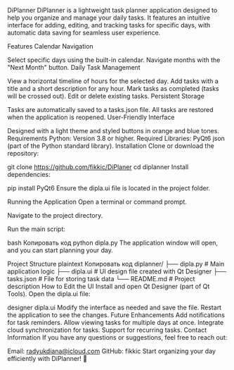 DiPlanner
DiPlanner is a lightweight task planner application designed to help you organize and manage your daily tasks. It features an intuitive interface for adding, editing, and tracking tasks for specific days, with automatic data saving for seamless user experience.

Features
Calendar Navigation

Select specific days using the built-in calendar.
Navigate months with the "Next Month" button.
Daily Task Management

View a horizontal timeline of hours for the selected day.
Add tasks with a title and a short description for any hour.
Mark tasks as completed (tasks will be crossed out).
Edit or delete existing tasks.
Persistent Storage

Tasks are automatically saved to a tasks.json file.
All tasks are restored when the application is reopened.
User-Friendly Interface

Designed with a light theme and styled buttons in orange and blue tones.
Requirements
Python: Version 3.8 or higher.
Required Libraries:
PyQt6
json (part of the Python standard library).
Installation
Clone or download the repository:


git clone https://github.com/fikkic/DiPlaner
cd diplanner
Install dependencies:

pip install PyQt6
Ensure the dipla.ui file is located in the project folder.

Running the Application
Open a terminal or command prompt.

Navigate to the project directory.

Run the main script:

bash
Копировать код
python dipla.py
The application window will open, and you can start planning your day.

Project Structure
plaintext
Копировать код
diplanner/
├── dipla.py          # Main application logic
├── dipla.ui          # UI design file created with Qt Designer
├── tasks.json        # File for storing task data
└── README.md         # Project description
How to Edit the UI
Install and open Qt Designer (part of Qt Tools).
Open the dipla.ui file:

designer dipla.ui
Modify the interface as needed and save the file.
Restart the application to see the changes.
Future Enhancements
Add notifications for task reminders.
Allow viewing tasks for multiple days at once.
Integrate cloud synchronization for tasks.
Support for recurring tasks.
Contact Information
If you have any questions or suggestions, feel free to reach out:

Email: radyukdiana@icloud.com
GitHub: fikkic
Start organizing your day efficiently with DiPlanner! 🎯
